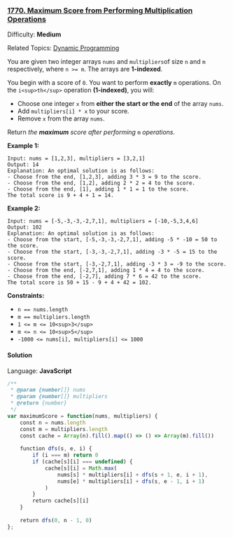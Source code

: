 ### [1770\. Maximum Score from Performing Multiplication Operations](https://leetcode.com/problems/maximum-score-from-performing-multiplication-operations/)

Difficulty: **Medium**  

Related Topics: [Dynamic Programming](https://leetcode.com/tag/dynamic-programming/)


You are given two integer arrays `nums` and `multipliers`of size `n` and `m` respectively, where `n >= m`. The arrays are **1-indexed**.

You begin with a score of `0`. You want to perform **exactly** `m` operations. On the `i<sup>th</sup>` operation **(1-indexed)**, you will:

*   Choose one integer `x` from **either the start or the end** of the array `nums`.
*   Add `multipliers[i] * x` to your score.
*   Remove `x` from the array `nums`.

Return _the **maximum** score after performing_ `m` _operations._

**Example 1:**

```
Input: nums = [1,2,3], multipliers = [3,2,1]
Output: 14
Explanation: An optimal solution is as follows:
- Choose from the end, [1,2,3], adding 3 * 3 = 9 to the score.
- Choose from the end, [1,2], adding 2 * 2 = 4 to the score.
- Choose from the end, [1], adding 1 * 1 = 1 to the score.
The total score is 9 + 4 + 1 = 14.
```

**Example 2:**

```
Input: nums = [-5,-3,-3,-2,7,1], multipliers = [-10,-5,3,4,6]
Output: 102
Explanation: An optimal solution is as follows:
- Choose from the start, [-5,-3,-3,-2,7,1], adding -5 * -10 = 50 to the score.
- Choose from the start, [-3,-3,-2,7,1], adding -3 * -5 = 15 to the score.
- Choose from the start, [-3,-2,7,1], adding -3 * 3 = -9 to the score.
- Choose from the end, [-2,7,1], adding 1 * 4 = 4 to the score.
- Choose from the end, [-2,7], adding 7 * 6 = 42 to the score. 
The total score is 50 + 15 - 9 + 4 + 42 = 102.
```

**Constraints:**

*   `n == nums.length`
*   `m == multipliers.length`
*   `1 <= m <= 10<sup>3</sup>`
*   `m <= n <= 10<sup>5</sup>`
*   `-1000 <= nums[i], multipliers[i] <= 1000`


#### Solution

Language: **JavaScript**

```javascript
/**
 * @param {number[]} nums
 * @param {number[]} multipliers
 * @return {number}
 */
var maximumScore = function(nums, multipliers) {
    const n = nums.length
    const m = multipliers.length
    const cache = Array(n).fill().map(() => () => Array(m).fill())
    
    function dfs(s, e, i) {
        if (i === m) return 0
        if (cache[s][i] === undefined) {
            cache[s][i] = Math.max(
                nums[s] * multipliers[i] + dfs(s + 1, e, i + 1),
                nums[e] * multipliers[i] + dfs(s, e - 1, i + 1)
            )
        }
        return cache[s][i]
    }
    
    return dfs(0, n - 1, 0)
};
```